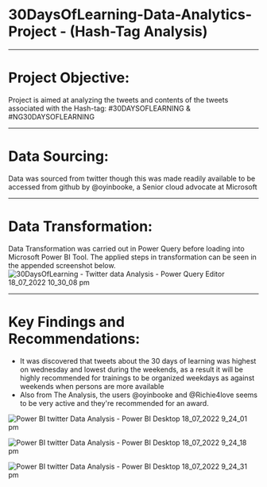 # 30DaysOfLearning-Data-Analytics-Project - (Hash-Tag Analysis)

-----
# Project Objective:
Project is aimed at analyzing the tweets and contents of the tweets associated with the Hash-tag: #30DAYSOFLEARNING & #NG30DAYSOFLEARNING

-----
# Data Sourcing:
Data was sourced from twitter though this was made readily available to be accessed from github by @oyinbooke, a Senior cloud advocate at Microsoft

-----
# Data Transformation:
Data Transformation was carried out in Power Query before loading into  Microsoft Power BI Tool. The applied steps in transformation can be seen in the appended screenshot below.
![30DaysOfLearning - Twitter data Analysis - Power Query Editor 18_07_2022 10_30_08 pm](https://user-images.githubusercontent.com/107093714/179624932-1af40bca-ce34-46a6-a180-811921e87039.png)

----
# Key Findings and Recommendations:
 - It was discovered that tweets about the 30 days of learning was highest on wednesday and lowest during the weekends, as a result it will be highly recommended for trainings to be organized weekdays as against weekends when persons are more available
 - Also from The Analysis, the users @oyinbooke and @Richie4love seems to be very active and they're recommended for an award. 
   

![Power BI twitter Data Analysis - Power BI Desktop 18_07_2022 9_24_01 pm](https://user-images.githubusercontent.com/107093714/179625661-01ab1d73-d21e-4bd0-936c-96d606159b02.png)


![Power BI twitter Data Analysis - Power BI Desktop 18_07_2022 9_24_18 pm](https://user-images.githubusercontent.com/107093714/179625810-0c991737-1f56-4763-a449-f0785f2a37c0.png)

![Power BI twitter Data Analysis - Power BI Desktop 18_07_2022 9_24_31 pm](https://user-images.githubusercontent.com/107093714/179625975-4d64c858-50a0-4829-88b0-131fe2fcba39.png)
